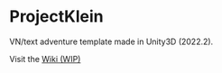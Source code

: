 # ProjectKlein

VN/text adventure template made in Unity3D (2022.2).

Visit the [Wiki (WIP)](https://github.com/RSkoi/ProjectKlein/wiki)
